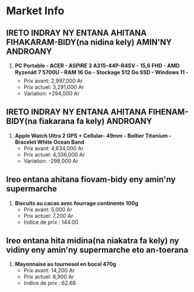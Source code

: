 # Market Info

## IRETO INDRAY NY ENTANA AHITANA FIHAKARAM-BIDY(na nidina kely) AMIN'NY ANDROANY

1. **PC Portable - ACER - ASPIRE 3 A315-44P-R4SV - 15,6 FHD - AMD Ryzenâ¢ 7 5700U - RAM 16 Go - Stockage 512 Go SSD - Windows 11 -**
   - Prix avant: 2,997,000 Ar
   - Prix actuel: 3,291,000 Ar
   - Variation: +294,000 Ar

## IRETO INDRAY NY ENTANA AHITANA FIHENAM-BIDY(na fiakarana fa kely) ANDROANY

1. **Apple Watch Ultra 2 GPS + Cellular- 49mm - Boîtier Titanium - Bracelet White Ocean Band**
   - Prix avant: 4,634,000 Ar
   - Prix actuel: 4,336,000 Ar
   - Variation: -298,000 Ar

## Ireo entana ahitana fiovam-bidy eny amin'ny supermarche

1. **Biscuits au cacao avec fourrage continente 100g**
   - Prix avant: 5,000 Ar
   - Prix actuel: 7,200 Ar
   - Indice de prix : 144.00

## Ireo entana hita midina(na niakatra fa kely) ny vidiny eny amin'ny supermarche eto an-toerana

1. **Mayonnaise au tournesol en bocal 470g**
   - Prix avant: 14,200 Ar
   - Prix actuel: 8,900 Ar
   - Indice de prix : 62.68

